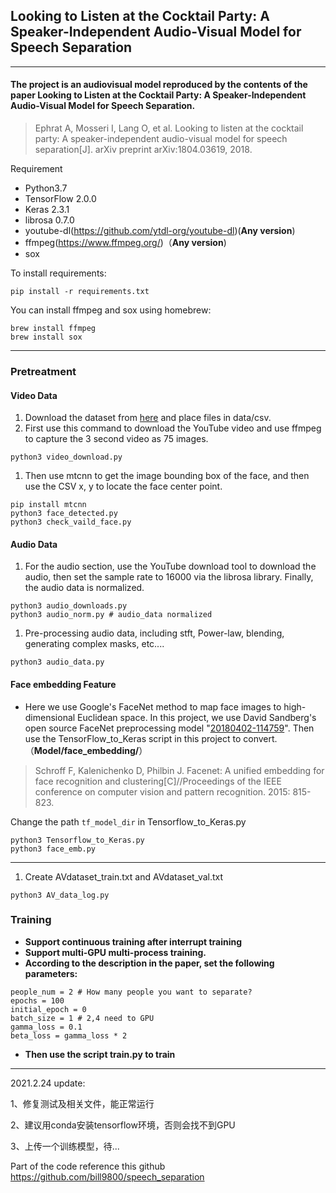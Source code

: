 ## Looking to Listen at the Cocktail Party: A Speaker-Independent Audio-Visual Model for Speech Separation

------

#### The project is an audiovisual model reproduced by the contents of the paper Looking to Listen at the Cocktail Party: A Speaker-Independent Audio-Visual Model for Speech Separation.

> Ephrat A, Mosseri I, Lang O, et al. Looking to listen at the cocktail party: A speaker-independent audio-visual model for speech separation[J]. arXiv preprint arXiv:1804.03619, 2018.

Requirement

- Python3.7
- TensorFlow 2.0.0
- Keras 2.3.1
- librosa 0.7.0
- youtube-dl(https://github.com/ytdl-org/youtube-dl)(**Any version**)
- ffmpeg(https://www.ffmpeg.org/)（**Any version**)
- sox

To install requirements:

```
pip install -r requirements.txt
```

You can install ffmpeg and sox using homebrew:

```
brew install ffmpeg
brew install sox
```

------

### Pretreatment

#### Video Data

1. Download the dataset from [here](https://looking-to-listen.github.io/avspeech/download.html) and place files in data/csv.
2. First use this command to download the YouTube video and use ffmpeg to capture the 3 second video as 75 images.

```
python3 video_download.py
```

1. Then use mtcnn to get the image bounding box of the face, and then use the CSV x, y to locate the face center point.

```
pip install mtcnn
python3 face_detected.py
python3 check_vaild_face.py
```

#### Audio Data

1. For the audio section, use the YouTube download tool to download the audio, then set the sample rate to 16000 via the librosa library. Finally, the audio data is normalized.

```
python3 audio_downloads.py
python3 audio_norm.py # audio_data normalized
```

1. Pre-processing audio data, including stft, Power-law, blending, generating complex masks, etc....

```
python3 audio_data.py
```

#### Face embedding Feature

- Here we use Google's FaceNet method to map face images to high-dimensional Euclidean space. In this project, we use David Sandberg's open source FaceNet preprocessing model "[20180402-114759](https://drive.google.com/file/d/1EXPBSXwTaqrSC0OhUdXNmKSh9qJUQ55-/view)". Then use the TensorFlow_to_Keras script in this project to convert.（**Model/face_embedding/**）

> Schroff F, Kalenichenko D, Philbin J. Facenet: A unified embedding for face recognition and clustering[C]//Proceedings of the IEEE conference on computer vision and pattern recognition. 2015: 815-823.

Change the path `tf_model_dir` in Tensorflow_to_Keras.py

```
python3 Tensorflow_to_Keras.py
python3 face_emb.py
```

------

1. Create AVdataset_train.txt and AVdataset_val.txt

```
python3 AV_data_log.py
```

### Training

- **Support continuous training after interrupt training**
- **Support multi-GPU multi-process training.**
- **According to the description in the paper, set the following parameters:**

```
people_num = 2 # How many people you want to separate?
epochs = 100
initial_epoch = 0
batch_size = 1 # 2,4 need to GPU
gamma_loss = 0.1
beta_loss = gamma_loss * 2
```

- **Then use the script train.py to train**

------

2021.2.24 update: 

1、修复测试及相关文件，能正常运行 

2、建议用conda安装tensorflow环境，否则会找不到GPU 

3、上传一个训练模型，待...



Part of the code reference this github https://github.com/bill9800/speech_separation
